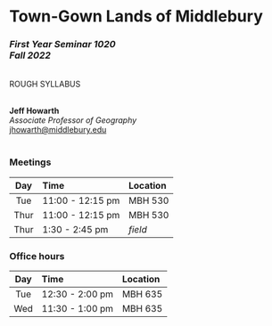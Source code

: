 # Town-Gown Lands of Middlebury
### *First Year Seminar 1020*<br>*Fall 2022*  
<br>
ROUGH SYLLABUS
<br><br>

__Jeff Howarth__  
_Associate Professor of Geography_  
jhowarth@middlebury.edu  
<br>

### Meetings

| Day | Time | Location |  
| :---: | :--- | :--- |
| Tue | 11:00 - 12:15 pm | MBH 530 |
| Thur | 11:00 - 12:15 pm | MBH 530 |
| Thur | 1:30 - 2:45 pm | _field_ |

### Office hours  

| Day | Time | Location |  
| :---: | :--- | :--- |
| Tue | 12:30 - 2:00 pm | MBH 635 |
| Wed | 11:30 - 1:00 pm | MBH 635 |
